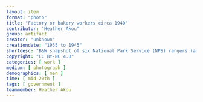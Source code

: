 ```yaml
---
layout: item
format: "photo"
title: "Factory or bakery workers circa 1940"
contributor: "Heather Akou"
group: artifact
creator: "unknown"
creationdate: "1935 to 1945"
shortdesc: "B&W snapshot of six National Park Service (NPS) rangers (all men) wearing regulation button-down shirts and trousers with Stetson hats, badges, neckties, belts, and dark shoes or boots.  Print is 3in x 4in. "
copyright: "CC BY-NC 4.0"
categories: [ work ]
medium: [ photograph ]
demographics: [ men ]
time: [ mid-20th ]
tags: [ government ]
teammember: Heather Akou
---
```

